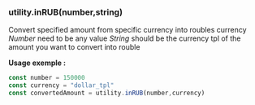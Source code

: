 ### utility.inRUB(number,string)

Convert specified amount from specific currency into roubles currency
*Number* need to be any value
*String* should be the currency tpl of the amount you want to convert into rouble

**Usage exemple :**
```js
const number = 150000
const currency = "dollar_tpl"
const convertedAmount = utility.inRUB(number,currency)
```